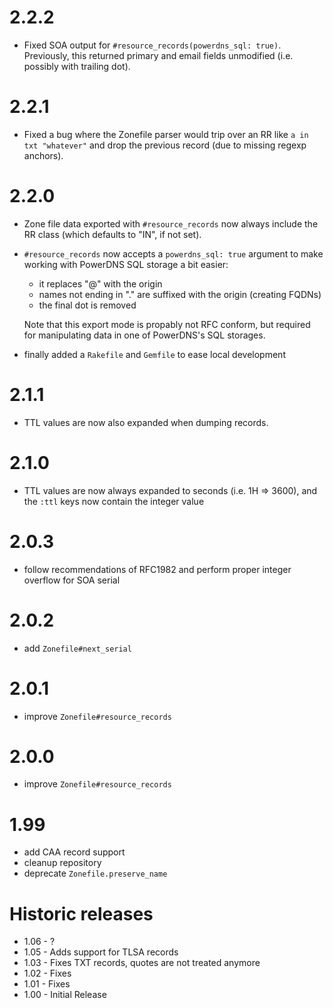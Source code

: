 # 2.2.2

- Fixed SOA output for `#resource_records(powerdns_sql: true)`. Previously,
  this returned primary and email fields unmodified (i.e. possibly with
  trailing dot).

# 2.2.1

- Fixed a bug where the Zonefile parser would trip over an RR like
  `a in txt "whatever"` and drop the previous record (due to missing
  regexp anchors).

# 2.2.0

- Zone file data exported with `#resource_records` now always include
  the RR class (which defaults to "IN", if not set).
- `#resource_records` now accepts a `powerdns_sql: true` argument to
  make working with PowerDNS SQL storage a bit easier:

  - it replaces "@" with the origin
  - names not ending in "." are suffixed with the origin (creating FQDNs)
  - the final dot is removed

  Note that this export mode is propably not RFC conform, but required
  for manipulating data in one of PowerDNS's SQL storages.
- finally added a `Rakefile` and `Gemfile` to ease local development


# 2.1.1

- TTL values are now also expanded when dumping records.

# 2.1.0

- TTL values are now always expanded to seconds (i.e. 1H => 3600),
  and the `:ttl` keys now contain the integer value

# 2.0.3

- follow recommendations of RFC1982 and perform proper
  integer overflow for SOA serial

# 2.0.2

- add `Zonefile#next_serial`

# 2.0.1

- improve `Zonefile#resource_records`

# 2.0.0

- improve `Zonefile#resource_records`

# 1.99

- add CAA record support
- cleanup repository
- deprecate `Zonefile.preserve_name`

# Historic releases

- 1.06 - ?
- 1.05 - Adds support for TLSA records
- 1.03 - Fixes TXT records, quotes are not treated anymore
- 1.02 - Fixes
- 1.01 - Fixes
- 1.00 - Initial Release
